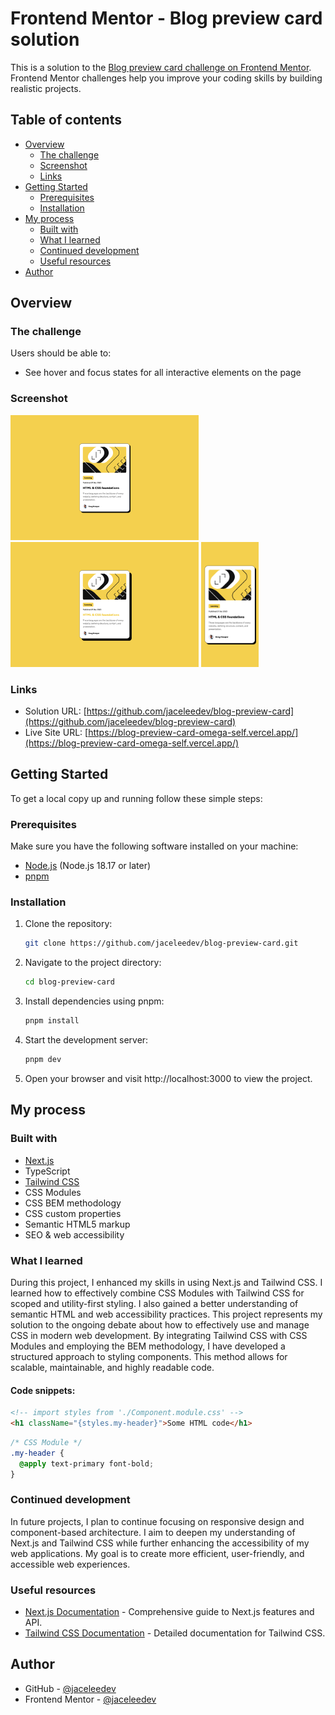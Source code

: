 # Frontend Mentor - Blog preview card solution

This is a solution to the [Blog preview card challenge on Frontend Mentor](https://www.frontendmentor.io/challenges/blog-preview-card-ckPaj01IcS). Frontend Mentor challenges help you improve your coding skills by building realistic projects.

## Table of contents

- [Overview](#overview)
  - [The challenge](#the-challenge)
  - [Screenshot](#screenshot)
  - [Links](#links)
- [Getting Started](#getting-started)
  - [Prerequisites](#prerequisites)
  - [Installation](#installation)
- [My process](#my-process)
  - [Built with](#built-with)
  - [What I learned](#what-i-learned)
  - [Continued development](#continued-development)
  - [Useful resources](#useful-resources)
- [Author](#author)

## Overview

### The challenge

Users should be able to:

- See hover and focus states for all interactive elements on the page

### Screenshot

<img src="./design/screenshot-desktop.png" height='200px'>
<img src="./design/screenshot-active.png" height='200px'>
<img src="./design/screenshot-mobile.png" height='200px'>

### Links

- Solution URL: [https://github.com/jaceleedev/blog-preview-card](https://github.com/jaceleedev/blog-preview-card)
- Live Site URL: [https://blog-preview-card-omega-self.vercel.app/](https://blog-preview-card-omega-self.vercel.app/)

## Getting Started

To get a local copy up and running follow these simple steps:

### Prerequisites

Make sure you have the following software installed on your machine:

- [Node.js](https://nodejs.org/) (Node.js 18.17 or later)
- [pnpm](https://pnpm.io/)

### Installation

1. Clone the repository:

   ```sh
   git clone https://github.com/jaceleedev/blog-preview-card.git
   ```

2. Navigate to the project directory:

   ```sh
   cd blog-preview-card
   ```

3. Install dependencies using pnpm:

   ```sh
   pnpm install
   ```

4. Start the development server:

   ```sh
   pnpm dev
   ```

5. Open your browser and visit http://localhost:3000 to view the project.

## My process

### Built with

- [Next.js](https://nextjs.org/)
- TypeScript
- [Tailwind CSS](https://tailwindcss.com/)
- CSS Modules
- CSS BEM methodology
- CSS custom properties
- Semantic HTML5 markup
- SEO & web accessibility

### What I learned

During this project, I enhanced my skills in using Next.js and Tailwind CSS. I learned how to effectively combine CSS Modules with Tailwind CSS for scoped and utility-first styling. I also gained a better understanding of semantic HTML and web accessibility practices. This project represents my solution to the ongoing debate about how to effectively use and manage CSS in modern web development. By integrating Tailwind CSS with CSS Modules and employing the BEM methodology, I have developed a structured approach to styling components. This method allows for scalable, maintainable, and highly readable code.

#### Code snippets:

```html
<!-- import styles from './Component.module.css' -->
<h1 className="{styles.my-header}">Some HTML code</h1>
```

```css
/* CSS Module */
.my-header {
  @apply text-primary font-bold;
}
```

### Continued development

In future projects, I plan to continue focusing on responsive design and component-based architecture. I aim to deepen my understanding of Next.js and Tailwind CSS while further enhancing the accessibility of my web applications. My goal is to create more efficient, user-friendly, and accessible web experiences.

### Useful resources

- [Next.js Documentation](https://nextjs.org/docs) - Comprehensive guide to Next.js features and API.
- [Tailwind CSS Documentation](https://tailwindcss.com/docs/installation) - Detailed documentation for Tailwind CSS.

## Author

- GitHub - [@jaceleedev](https://github.com/jaceleedev)
- Frontend Mentor - [@jaceleedev](https://www.frontendmentor.io/profile/jaceleedev)
